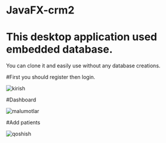 # JavaFX-crm2

# This desktop application used embedded database.
You can clone it and easily use without any database creations.

#First you should register then login.

![kirish](https://user-images.githubusercontent.com/85536651/159842622-533e1f17-5c32-4f72-b43a-969446fd3993.png)


#Dashboard

![malumotlar](https://user-images.githubusercontent.com/85536651/159842891-66dae39e-785d-46dd-9ff7-f46fbd3e9af9.png)


#Add patients

![qoshish](https://user-images.githubusercontent.com/85536651/159843030-65e972e8-f393-47d7-ac2b-b20ab6106fdc.png)
